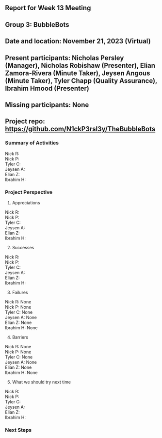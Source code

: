 ## Report for Week 13 Meeting
## Group 3: BubbleBots
## Date and location: November 21, 2023 (Virtual)
## Present participants: Nicholas Persley (Manager), Nicholas Robishaw (Presenter), Elian Zamora-Rivera (Minute Taker), Jeysen Angous (Minute Taker), Tyler Chapp (Quality Assurance), Ibrahim Hmood (Presenter)
## Missing participants: None
## Project repo: https://github.com/N1ckP3rsl3y/TheBubbleBots

### Summary of Activities

Nick R: \
Nick P:  \
Tyler C:  \
Jeysen A: \
Elian Z: \
Ibrahim H: 

### Project Perspective
1. Appreciations

Nick R:  \
Nick P:  \
Tyler C: \
Jeysen A: \
Elian Z: \
Ibrahim H: 

2. Successes

Nick R: \
Nick P: \
Tyler C: \
Jeysen A: \
Elian Z: \
Ibrahim H: 

3. Failures

Nick R: None\
Nick P: None\
Tyler C: None\
Jeysen A: None\
Elian Z: None\
Ibrahim H: None

4. Barriers

Nick R: None\
Nick P: None\
Tyler C: None\
Jeysen A: None\
Elian Z: None\
Ibrahim H: None

5. What we should try next time

Nick R: \
Nick P: \
Tyler C: \
Jeysen A: \
Elian Z: \
Ibrahim H: 


### Next Steps

